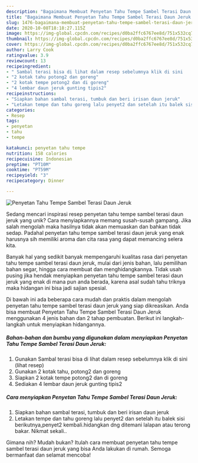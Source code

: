 ```yaml
---
description: "Bagaimana Membuat Penyetan Tahu Tempe Sambel Terasi Daun Jeruk yang Lezat"
title: "Bagaimana Membuat Penyetan Tahu Tempe Sambel Terasi Daun Jeruk yang Lezat"
slug: 1476-bagaimana-membuat-penyetan-tahu-tempe-sambel-terasi-daun-jeruk-yang-lezat
date: 2020-10-08T18:18:27.115Z
image: https://img-global.cpcdn.com/recipes/d0ba2ffc6767ee8d/751x532cq70/penyetan-tahu-tempe-sambel-terasi-daun-jeruk-foto-resep-utama.jpg
thumbnail: https://img-global.cpcdn.com/recipes/d0ba2ffc6767ee8d/751x532cq70/penyetan-tahu-tempe-sambel-terasi-daun-jeruk-foto-resep-utama.jpg
cover: https://img-global.cpcdn.com/recipes/d0ba2ffc6767ee8d/751x532cq70/penyetan-tahu-tempe-sambel-terasi-daun-jeruk-foto-resep-utama.jpg
author: Larry Cook
ratingvalue: 3.9
reviewcount: 13
recipeingredient:
- " Sambal terasi bisa di lihat dalam resep sebelumnya klik di sini           lihat resep"
- "2 kotak tahu potong2 dan goreng"
- "2 kotak tempe potong2 dan di goreng"
- "4 lembar daun jeruk gunting tipis2"
recipeinstructions:
- "Siapkan bahan sambal terasi, tumbuk dan beri irisan daun jeruk"
- "Letakan tempe dan tahu goreng lalu penyet2 dan setelah itu balek sisi berikutnya,penyet2 kembali.hidangkan dng ditemani lalapan atau terong bakar. Nikmat sekali.."
categories:
- Resep
tags:
- penyetan
- tahu
- tempe

katakunci: penyetan tahu tempe 
nutrition: 158 calories
recipecuisine: Indonesian
preptime: "PT10M"
cooktime: "PT59M"
recipeyield: "3"
recipecategory: Dinner

---
```



![Penyetan Tahu Tempe Sambel Terasi Daun Jeruk](https://img-global.cpcdn.com/recipes/d0ba2ffc6767ee8d/751x532cq70/penyetan-tahu-tempe-sambel-terasi-daun-jeruk-foto-resep-utama.jpg)

Sedang mencari inspirasi resep penyetan tahu tempe sambel terasi daun jeruk yang unik? Cara menyiapkannya memang susah-susah gampang. Jika salah mengolah maka hasilnya tidak akan memuaskan dan bahkan tidak sedap. Padahal penyetan tahu tempe sambel terasi daun jeruk yang enak harusnya sih memiliki aroma dan cita rasa yang dapat memancing selera kita.

Banyak hal yang sedikit banyak mempengaruhi kualitas rasa dari penyetan tahu tempe sambel terasi daun jeruk, mulai dari jenis bahan, lalu pemilihan bahan segar, hingga cara membuat dan menghidangkannya. Tidak usah pusing jika hendak menyiapkan penyetan tahu tempe sambel terasi daun jeruk yang enak di mana pun anda berada, karena asal sudah tahu triknya maka hidangan ini bisa jadi sajian spesial.




Di bawah ini ada beberapa cara mudah dan praktis dalam mengolah penyetan tahu tempe sambel terasi daun jeruk yang siap dikreasikan. Anda bisa membuat Penyetan Tahu Tempe Sambel Terasi Daun Jeruk menggunakan 4 jenis bahan dan 2 tahap pembuatan. Berikut ini langkah-langkah untuk menyiapkan hidangannya.

<!--inarticleads1-->

##### Bahan-bahan dan bumbu yang digunakan dalam menyiapkan Penyetan Tahu Tempe Sambel Terasi Daun Jeruk:

1. Gunakan  Sambal terasi bisa di lihat dalam resep sebelumnya klik di sini           (lihat resep)
1. Gunakan 2 kotak tahu, potong2 dan goreng
1. Siapkan 2 kotak tempe potong2 dan di goreng
1. Sediakan 4 lembar daun jeruk gunting tipis2




<!--inarticleads2-->

##### Cara menyiapkan Penyetan Tahu Tempe Sambel Terasi Daun Jeruk:

1. Siapkan bahan sambal terasi, tumbuk dan beri irisan daun jeruk
1. Letakan tempe dan tahu goreng lalu penyet2 dan setelah itu balek sisi berikutnya,penyet2 kembali.hidangkan dng ditemani lalapan atau terong bakar. Nikmat sekali..




Gimana nih? Mudah bukan? Itulah cara membuat penyetan tahu tempe sambel terasi daun jeruk yang bisa Anda lakukan di rumah. Semoga bermanfaat dan selamat mencoba!
